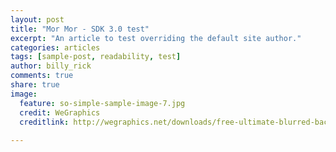 ```yaml
---
layout: post
title: "Mor Mor - SDK 3.0 test"
excerpt: "An article to test overriding the default site author."
categories: articles
tags: [sample-post, readability, test]
author: billy_rick
comments: true
share: true
image:
  feature: so-simple-sample-image-7.jpg
  credit: WeGraphics
  creditlink: http://wegraphics.net/downloads/free-ultimate-blurred-background-pack/
 
---
```

<div class="apester-media" data-media-id="59783b593f3b30a27917545f" height="350"></div><script async src="https://static.apester.com/js/sdk/v2.0/apester-javascript-sdk.min.js"></script>
